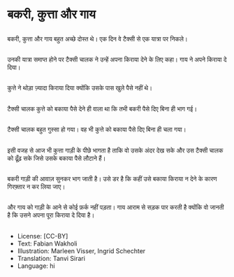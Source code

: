 # बकरी, कुत्ता और गाय

##
बकरी, कुत्ता और गाय बहुत अच्छे दोस्त थे। एक दिन वे टैक्सी से एक यात्रा पर निकले।

##
उनकी यात्रा समाप्त होने पर टैक्सी चालक ने उन्हें अपना किराया देने के लिए कहा। गाय ने अपने किराया दे दिया।

##
कुत्ते ने थोड़ा ज़्यादा किराया दिया क्योंकि उसके पास खुले पैसे नहीं थे।

##
टैक्सी चालक कुत्ते को बकाया पैसे देने ही वाला था कि तभी बकरी पैसे दिए बिना ही भाग गई।

##
टैक्सी चालक बहुत गुस्सा हो गया। वह भी कुत्ते को बकाया पैसे दिए बिना ही चला गया।

##
इसी वजह से आज भी कुत्ता गाड़ी के पीछे भागता है ताकि वो उसके अंदर देख सके और उस टैक्सी चालक को ढूँढ़ सके जिसे उसके बकाया पैसे लौटाने हैं।

##
बकरी गाड़ी की आवाज़ सुनकर भाग जाती है। उसे डर है कि कहीं उसे बकाया किराया न देने के कारण गिरफ़्तार न कर लिया जाए।

##
और गाय को गाड़ी के आने से कोई फ़र्क नहीं पड़ता। गाय आराम से सड़क पार करती है क्योंकि वो जानती है कि उसने अपना पूरा किराया दे दिया है।

##
* License: [CC-BY]
* Text: Fabian Wakholi
* Illustration: Marleen Visser, Ingrid Schechter
* Translation: Tanvi Sirari
* Language: hi
